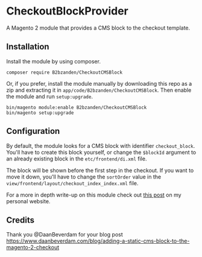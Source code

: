 # CheckoutBlockProvider

A Magento 2 module that provides a CMS block to the checkout template.

## Installation

Install the module by using composer.

```
composer require B2bzanden/CheckoutCMSBlock
```

Or, if you prefer, install the module manually by downloading this repo as a zip and extracting it in `app/code/B2bzanden/CheckoutCMSBlock`. Then enable the module and run `setup:upgrade`.

```
bin/magento module:enable B2bzanden/CheckoutCMSBlock
bin/magento setup:upgrade
```

## Configuration

By default, the module looks for a CMS block with identifier `checkout_block`. You'll have to create this block yourself, or change the `$blockId` argument to an already existing block in the `etc/frontend/di.xml` file.

The block will be shown before the first step in the checkout. If you want to move it down, you'll have to change the `sortOrder` value in the `view/frontend/layout/checkout_index_index.xml` file.

For a more in depth write-up on this module check out [this post](https://www.daanbeverdam.com/adding-a-static-cms-block-to-the-magento-2-checkout/) on my personal website.

## Credits

Thank you @DaanBeverdam for your blog post https://www.daanbeverdam.com/blog/adding-a-static-cms-block-to-the-magento-2-checkout
